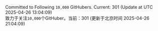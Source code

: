 Committed to Following `10,000` GitHubers. Current: <!-- FOLLOWING_COUNT -->301<!-- FOLLOWING_COUNT --> (Update at UTC <!-- LAST_UPDATED -->2025-04-26 13:04:09<!-- LAST_UPDATED -->)<br>
致力于关注`10,000`个GitHuber。当前：<!-- FOLLOWING_COUNT -->301<!-- FOLLOWING_COUNT --> (更新于北京时间 <!-- LAST_UPDATED_CST -->2025-04-26 21:04:09<!-- LAST_UPDATED_CST -->)
